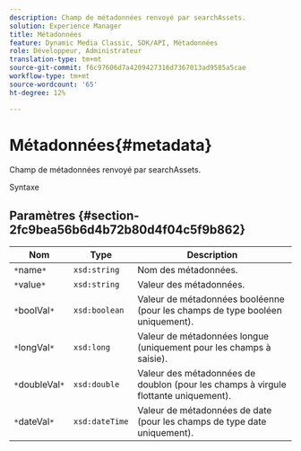 ```yaml
---
description: Champ de métadonnées renvoyé par searchAssets.
solution: Experience Manager
title: Métadonnées
feature: Dynamic Media Classic, SDK/API, Métadonnées
role: Développeur, Administrateur
translation-type: tm+mt
source-git-commit: f6c97606d7a4209427316d7367013ad9585a5cae
workflow-type: tm+mt
source-wordcount: '65'
ht-degree: 12%

---
```



# Métadonnées{#metadata}

Champ de métadonnées renvoyé par searchAssets.

Syntaxe

## Paramètres {#section-2fc9bea56b6d4b72b80d4f04c5f9b862}

| Nom | Type | Description |
|---|---|---|
| `*`name`*` | `xsd:string` | Nom des métadonnées. |
| `*`value`*` | `xsd:string` | Valeur des métadonnées. |
| `*`boolVal`*` | `xsd:boolean` | Valeur de métadonnées booléenne (pour les champs de type booléen uniquement). |
| `*`longVal`*` | `xsd:long` | Valeur de métadonnées longue (uniquement pour les champs à saisie). |
| `*`doubleVal`*` | `xsd:double` | Valeur des métadonnées de doublon (pour les champs à virgule flottante uniquement). |
| `*`dateVal`*` | `xsd:dateTime` | Valeur de métadonnées de date (pour les champs de type date uniquement). |

